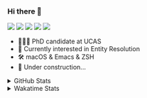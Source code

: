### Hi there 👋

[![](https://img.shields.io/badge/-Email-325180?logo=maildotru&logoColor=white&style=flat-square)](mailto:hi@wang.tianshu.me)
[![](https://img.shields.io/badge/-GitHub-black?logo=GitHub&style=flat-square)](https://github.com/tshu-w)
[![](https://img.shields.io/badge/-Telegram-26a5e4?labelColor=fafafa&logo=telegram&style=flat-square)](https://t.me/tshu_w) 
[![](https://img.shields.io/badge/-Twitter-1da1f2?logo=Twitter&logoColor=white&style=flat-square)](https://twitter.com/tshu_w)
[![](https://komarev.com/ghpvc/?username=tshu-w&color=blueviolet&style=flat-square)]()



- 🧑🏻‍🎓 PhD candidate at UCAS
- 🔭 Currently interested in Entity Resolution
- 🛠 macOS & Emacs & ZSH
- 🚧 Under construction...

<details>

<summary>GitHub Stats</summary>

![Tianshu's GitHub stats](https://github-readme-stats.vercel.app/api?username=tshu-w&show_icons=true&theme=buefy&count_private=true)
  
</details>


<details>
  <summary>Wakatime Stats</summary>

  Currently, files accessed by tramp cannot be tracked by wakatime, see https://github.com/wakatime/wakatime-mode/issues/27
  <br>
  
<!--START_SECTION:waka-->
![Code Time](http://img.shields.io/badge/Code%20Time-6%2C226%20hrs-blue)

**I'm an Early 🐤** 

```text
🌞 Morning    81 commits     ████░░░░░░░░░░░░░░░░░░░░░   17.8% 
🌆 Daytime    232 commits    ████████████░░░░░░░░░░░░░   50.99% 
🌃 Evening    126 commits    ███████░░░░░░░░░░░░░░░░░░   27.69% 
🌙 Night      16 commits     █░░░░░░░░░░░░░░░░░░░░░░░░   3.52%

```
📅 **I'm Most Productive on Tuesday** 

```text
Monday       73 commits     ████░░░░░░░░░░░░░░░░░░░░░   16.04% 
Tuesday      102 commits    █████░░░░░░░░░░░░░░░░░░░░   22.42% 
Wednesday    54 commits     ███░░░░░░░░░░░░░░░░░░░░░░   11.87% 
Thursday     45 commits     ██░░░░░░░░░░░░░░░░░░░░░░░   9.89% 
Friday       71 commits     ████░░░░░░░░░░░░░░░░░░░░░   15.6% 
Saturday     59 commits     ███░░░░░░░░░░░░░░░░░░░░░░   12.97% 
Sunday       51 commits     ██░░░░░░░░░░░░░░░░░░░░░░░   11.21%

```


📊 **This Week I Spent My Time On** 

```text
💬 Programming Languages: 
sh                       26 hrs 20 mins      █████████████████████████   100.0%

🔥 Editors: 
Zsh                      26 hrs 20 mins      █████████████████████████   100.0%

🐱‍💻 Projects: 
universal-blocker        20 hrs 7 mins       ███████████████████░░░░░░   76.35% 
Terminal                 4 hrs 53 mins       ████░░░░░░░░░░░░░░░░░░░░░   18.55% 
lightning-template       1 hr 18 mins        █░░░░░░░░░░░░░░░░░░░░░░░░   4.99% 
JedAIToolkit             1 min               ░░░░░░░░░░░░░░░░░░░░░░░░░   0.09% 
homebrew-core            0 secs              ░░░░░░░░░░░░░░░░░░░░░░░░░   0.02%

💻 Operating System: 
Linux                    20 hrs 9 mins       ███████████████████░░░░░░   76.53% 
Mac                      6 hrs 11 mins       █████░░░░░░░░░░░░░░░░░░░░   23.47%

```

**I Mostly Code in Python** 

```text
Python                   11 repos            ████████████░░░░░░░░░░░░░   50.0% 
HTML                     2 repos             ██░░░░░░░░░░░░░░░░░░░░░░░   9.09% 
Emacs Lisp               2 repos             ██░░░░░░░░░░░░░░░░░░░░░░░   9.09% 
JavaScript               2 repos             ██░░░░░░░░░░░░░░░░░░░░░░░   9.09% 
TeX                      2 repos             ██░░░░░░░░░░░░░░░░░░░░░░░   9.09%

```



 Last Updated on 27/01/2023 08:06:23 UTC
<!--END_SECTION:waka-->
</details>
